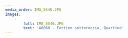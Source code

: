 ```yaml
---
media_order: IMG_5546.JPG
images:
    -
        full: IMG_5546.JPG
        text: 'A8060 - Fortino sottoroccia, Quartino'
---
```


